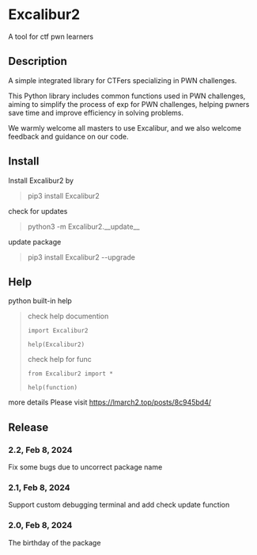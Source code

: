 # Excalibur2
A tool for ctf pwn learners

## Description

A simple integrated library for CTFers specializing in PWN challenges.

This Python library includes common functions used in PWN challenges, aiming to simplify the process of exp for PWN challenges, helping pwners save time and improve efficiency in solving problems.

We warmly welcome all masters to use Excalibur, and we also welcome feedback and guidance on our code.

## Install

Install Excalibur2 by 

> pip3 install Excalibur2

check for updates

> python3 -m Excalibur2.\_\_update\_\_

update package

> pip3 install Excalibur2 --upgrade

## Help

python built-in help

> check help documention
>
> `import Excalibur2`
>
> `help(Excalibur2)`
>
> check help for func
>
> `from Excalibur2 import *`
>
> `help(function)`

more details Please visit https://lmarch2.top/posts/8c945bd4/ 

## Release

### 2.2,  Feb 8, 2024

Fix some bugs due to uncorrect package name

### 2.1,  Feb 8, 2024

Support custom debugging terminal and add check update function

### 2.0,  Feb 8, 2024

The birthday of the package

